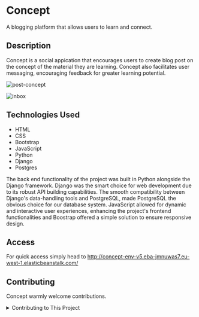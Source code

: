 # Concept
A blogging platform that allows users to learn and connect. 

## Description
Concept is a social appication that encourages users to create blog post on the concept of the material they are learning. Concept also facilitates user messaging, encouraging feedback for greater learning potential.

![post-concept](https://github.com/brandonoregan/concept/assets/100802480/abb6434b-c1ae-41c0-8e0b-7cec368fec76)

![inbox](https://github.com/brandonoregan/concept/assets/100802480/b551662d-5071-433e-8145-a9531f54d523)


## Technologies Used

- HTML
- CSS
- Bootstrap
- JavaScript
- Python
- Django
- Postgres
  
The back end functionality of the project was built in Python alongside the Django framework. Django was the smart choice for web development due to its robust API building capabilities. The smooth compatibility between Django's data-handling tools and PostgreSQL, made PostgreSQL the obvious choice for our database system. JavaScript allowed for dynamic and interactive user experiences, enhancing the project's frontend functionalities and Boostrap offered a simple solution to ensure responsive design.


## Access
For quick access simply head to http://concept-env-v5.eba-jmnuwas7.eu-west-1.elasticbeanstalk.com/ 


## Contributing
Concept warmly welcome contributions. 

<details>
  
  <summary>Contributing to This Project</summary>
  
  - Fork the Repository:
    - Start by forking the original repository on GitHub. This creates a copy of the project under your GitHub account.
  
  - Clone the Forked Repository:
    - Clone the forked repository to your local machine using git clone [URL of your forked repo].
  
  - Create a Virtual Environment:
    - Set up a virtual environment (if needed) to manage dependencies. Use tools like virtualenv or venv and activate it.
  
  - Install Dependencies:
    - Install project dependencies listed in the requirements.txt file using pip install -r requirements.txt.
  
  - Make Changes:
    - Make the desired changes or additions to the project's codebase or documentation.
  
  - Test Changes:
    - Ensure your changes work as intended and haven't introduced errors. Run tests or perform manual checks, if applicable.
  
  - Commit Changes:
    - Stage and commit your changes using Git (git add . and git commit -m "Your commit message").
  
  - Push Changes:
    - Push your changes to your forked repository on GitHub (git push origin master or your branch name).
  
  - Create a Pull Request (PR):
    - Go to your forked repository on GitHub, and from there, create a pull request. Explain your changes, their purpose, and any relevant details.
  
  - Reference Issues (if applicable):
    - If your changes address specific issues or feature requests, reference them in the pull request description using #issue-number.
  
  - Engage in Discussion:
    - Be responsive to comments or feedback on your pull request. Engage in discussions, make necessary changes based on feedback, and ensure your code meets the project's guidelines.

  
  - Review and Merge:
    - Project maintainers will review your pull request. If your changes are accepted, they'll be merged into the original repository.
  
</details>

